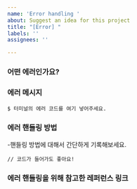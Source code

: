 ```yaml
---
name: 'Error handling '
about: Suggest an idea for this project
title: "[Error] "
labels: ''
assignees: ''

---
```


### 어떤 에러인가요?

### 에러 메시지
```
$ 터미널의 에러 코드를 여기 넣어주세요.
```

### 에러 핸들링 방법

-핸들링 방법에 대해서 간단하게 기록해보세요.
```
// 코드가 들어가도 좋아요!
```

### 에러 핸들링을 위해 참고한 레퍼런스 링크
